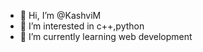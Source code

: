 - 👋 Hi, I’m @KashviM
- 👀 I’m interested in c++,python
- 🌱 I’m currently learning web development

<!---
KashviM/KashviM is a ✨ special ✨ repository because its `README.md` (this file) appears on your GitHub profile.
You can click the Preview link to take a look at your changes.
--->
